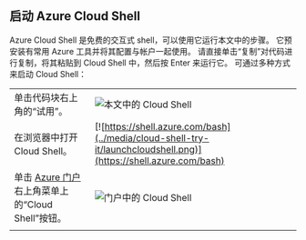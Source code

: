 
## <a name="launch-azure-cloud-shell"></a>启动 Azure Cloud Shell

Azure Cloud Shell 是免费的交互式 shell，可以使用它运行本文中的步骤。 它预安装有常用 Azure 工具并将其配置与帐户一起使用。 请直接单击“复制”对代码进行复制，将其粘贴到 Cloud Shell 中，然后按 Enter 来运行它。  可通过多种方式来启动 Cloud Shell：

|  |   |
|-----------------------------------------------|---|
| 单击代码块右上角的“试用”。 | ![本文中的 Cloud Shell](../media/cloud-shell-try-it/cli-try-it.png) |
| 在浏览器中打开 Cloud Shell。 | [![https://shell.azure.com/bash](../media/cloud-shell-try-it/launchcloudshell.png)](https://shell.azure.com/bash) |
| 单击 [Azure 门户](https://portal.azure.com)右上角菜单上的“Cloud Shell”按钮。 |    ![门户中的 Cloud Shell](../media/cloud-shell-try-it/cloud-shell-menu.png) |
|  |  |

